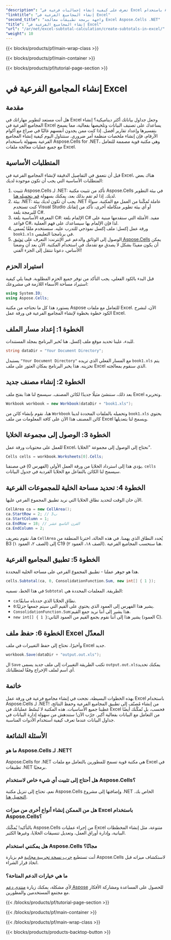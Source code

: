 ```yaml
---
"description": "تعرف على كيفية إنشاء إجماليات فرعية في Excel باستخدام Aspose.Cells لـ .NET من خلال هذا البرنامج التعليمي السهل خطوة بخطوة."
"linktitle": "إنشاء المجاميع الفرعية في Excel"
"second_title": "واجهة برمجة تطبيقات معالجة Excel Aspose.Cells .NET"
"title": "إنشاء المجاميع الفرعية في Excel"
"url": "/ar/net/excel-subtotal-calculation/create-subtotals-in-excel/"
"weight": 10
---
```


{{< blocks/products/pf/main-wrap-class >}}

{{< blocks/products/pf/main-container >}}

{{< blocks/products/pf/tutorial-page-section >}}

# إنشاء المجاميع الفرعية في Excel

## مقدمة
هل أنت مستعد لتطوير مهاراتك في Excel وجعل جداول بياناتك أكثر ديناميكية؟ إنشاء المجاميع الفرعية في Excel يساعدك على تصنيف البيانات وتلخيصها بفعالية، مما يسمح بتفسيرها وإعداد تقارير أفضل. إذا كنت ممن يجدون أنفسهم غالبًا في صراع مع أكوام الأرقام، فإن إنشاء ملخصات منظمة أمر ضروري. سنتناول اليوم كيفية إنشاء المجاميع الفرعية بسهولة باستخدام Aspose.Cells for .NET، وهي مكتبة قوية مصممة للتعامل مع جميع عمليات معالجة ملفات Excel.
## المتطلبات الأساسية
قبل أن نتعمق في التفاصيل الدقيقة لإنشاء المجاميع الفرعية في Excel، هناك بعض المتطلبات الأساسية التي يجب أن تكون موجودة لديك:
1. تثبيت Aspose.Cells لـ .NET: تأكد من تثبيت مكتبة Aspose.Cells في بيئة التطوير لديك. إذا لم تقم بذلك بعد، يمكنك بسهولة [قم بتحميله هنا](https://releases.aspose.com/cells/net/).
2. بيئة .NET: يجب أن تكون لديك بيئة .NET عاملة تُمكّننا من العمل مع المكتبة. سواءً كنت تستخدم Visual Studio أو أي بيئة تطوير متكاملة أخرى، تأكد من إتقانك للبرمجة بلغة C#.
3. المعرفة الأساسية بلغة C#: الإلمام بلغة C# مفيد. الأمثلة التي سنقدمها مبنية على قواعد C#، لذا فإن الإلمام بها سيساعدك على فهم العملية.
4. ورقة عمل إكسل: ملف إكسل نموذجي للتدرب عليه. سنستخدم ملفًا يُسمى `book1.xls` في برنامجنا التعليمي.
5. الوصول إلى الوثائق والدعم عبر الإنترنت: التعرف على [توثيق Aspose.Cells](https://reference.aspose.com/cells/net/) يمكن أن يكون مفيدًا بشكل لا يصدق مع تقدمك في استخدام المكتبة.
الآن بعد أن وضعنا الأساس، دعونا ننتقل إلى الجزء الفني!
## استيراد الحزم
قبل البدء بالكود الفعلي، يجب التأكد من توفر جميع الحزم المطلوبة. فيما يلي كيفية استيراد مساحة الأسماء اللازمة في مشروعك:
```csharp
using System.IO;
using Aspose.Cells;
```
يستورد هذا كل ما نحتاجه من مكتبة Aspose للتعامل مع ملفات Excel. الآن، لنشرح الكود خطوة بخطوة لإنشاء المجاميع الفرعية في ورقة عمل Excel.
## الخطوة 1: إعداد مسار الملف
للبدء، علينا تحديد موقع ملف إكسل. هنا نُخبر البرنامج بمجلد المستندات.
```csharp
string dataDir = "Your Document Directory";
```
يستبدل `"Your Document Directory"` مع المسار الفعلي الذي تريده `book1.xls` يتم تخزينه. هذا يخبر البرنامج بمكان العثور على ملف Excel الذي سنقوم بمعالجته.
## الخطوة 2: إنشاء مصنف جديد
بعد ذلك، سننشئ مثيلًا جديدًا لكائن المصنف. سيسمح لنا هذا بفتح ملف Excel وتحريره.
```csharp
Workbook workbook = new Workbook(dataDir + "book1.xls");
```
هنا، نقوم بإنشاء كائن من `Workbook` وتحميله بالملفات المحددة لدينا `book1.xls` يحتوي كائن المصنف هذا الآن على كافة المعلومات من ملف Excel ويسمح لنا بتعديلها.
## الخطوة 3: الوصول إلى مجموعة الخلايا
للعمل على محتويات ورقة عمل Excel، نحتاج إلى الوصول إلى مجموعة "الخلايا".
```csharp
Cells cells = workbook.Worksheets[0].Cells;
```
يؤدي هذا إلى استرداد الخلايا من ورقة العمل الأولى (الفهرس 0) في مصنفنا. `cells` سيسمح لنا الكائن بالتفاعل مع الخلايا الفردية في جدول البيانات.
## الخطوة 4: تحديد مساحة الخلية للمجموعات الفرعية
الآن حان الوقت لتحديد نطاق الخلايا التي نريد تطبيق المجموع الفرعي عليها. 
```csharp
CellArea ca = new CellArea();
ca.StartRow = 2; // ب3
ca.StartColumn = 1; 
ca.EndRow = 18; // القرن التاسع عشر
ca.EndColumn = 2;
```
هنا، نقوم بتعريف `CellArea` يُحدد النطاق الذي يهمنا. في هذه الحالة، اخترنا المنطقة من B3 (الصف ٢، العمود ١) إلى C19 (الصف ١٨، العمود ٢). هنا سنحسب المجاميع الفرعية.
## الخطوة 5: تطبيق المجاميع الفرعية
هذا هو جوهر عملنا - تطبيق المجموع الفرعي على مساحة الخلية المحددة.
```csharp
cells.Subtotal(ca, 0, ConsolidationFunction.Sum, new int[] { 1 });
```
في هذا الخط، نسميه `Subtotal` الطريقة. المعلمات المحددة هي:
- `ca`:نطاق الخلايا الذي حددناه سابقًا.
- `0`:يشير هذا الفهرس إلى العمود الذي يحتوي على القيم التي سيتم جمعها جزئيًا. 
- `ConsolidationFunction.Sum`:هذا يشير إلى أننا نريد جمع القيم.
- `new int[] { 1 }`:يشير هذا إلى أننا نقوم بجمع القيم من العمود الثاني (العمود C).
## الخطوة 6: حفظ ملف Excel المعدّل
وأخيرًا، نحتاج إلى حفظ التغييرات في ملف Excel جديد. 
```csharp
workbook.Save(dataDir + "output.out.xls");
```
ال `Save` تكتب الطريقة التغييرات إلى ملف جديد يسمى `output.out.xls`يمكنك تحديد أي اسم لملف الإخراج وفقًا لمتطلباتك.
## خاتمة
بهذه الخطوات البسيطة، نجحت في إنشاء مجاميع فرعية في ورقة عمل Excel باستخدام Aspose.Cells لـ .NET! من إنشاء مُصنّف إلى تطبيق المجاميع الفرعية وحفظ النتائج، غطينا جميع الأساسيات. هذه المكتبة لا تُبسّط عملياتك في Excel فحسب، بل تُمكّنك أيضًا من التعامل مع البيانات بفعالية أكبر.
جرّب الآن! ستندهش من سهولة إدارة البيانات في جداول البيانات عندما تعرف كيفية استخدام الأدوات المناسبة. 
## الأسئلة الشائعة
### ما هو Aspose.Cells لـ .NET؟
Aspose.Cells for .NET هي مكتبة قوية تسمح للمطورين بالتعامل مع ملفات Excel في تطبيقات .NET برمجيًا.
### هل أحتاج إلى تثبيت أي شيء خاص لاستخدام Aspose.Cells؟
نعم، تحتاج إلى تنزيل مكتبة Aspose.Cells وإضافتها إلى مشروع .NET الخاص بك. [التحميل هنا](https://releases.aspose.com/cells/net/).
### هل من الممكن إنشاء أنواع أخرى من ميزات Excel باستخدام Aspose.Cells؟
بالتأكيد! يُمكّنك Aspose.Cells من إجراء عمليات Excel متنوعة، مثل إنشاء المخططات البيانية، وإدارة أوراق العمل، وتعديل تنسيقات الخلايا، وغيرها الكثير.
### هل يمكنني استخدام Aspose.Cells مجانًا؟
أنت تستطيع [جرب نسخة تجريبية مجانية](https://releases.aspose.com/) قم بزيارة Aspose.Cells لاستكشاف ميزاته قبل اتخاذ قرار الشراء.
### ما هي خيارات الدعم المتاحة؟
لأي مشكلة، يمكنك زيارة [منتدى دعم Aspose](https://forum.aspose.com/c/cells/9) للحصول على المساعدة ومشاركة الأفكار مع مجتمع المستخدمين والمطورين.

{{< /blocks/products/pf/tutorial-page-section >}}

{{< /blocks/products/pf/main-container >}}

{{< /blocks/products/pf/main-wrap-class >}}

{{< blocks/products/products-backtop-button >}}